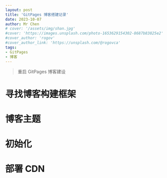 ```yaml
---
layout: post
title: 'GitPages 博客搭建记录'
date: 2023-10-07
author: Mr Chen
# cover: '/assets/img/shan.jpg'
#cover: 'https://images.unsplash.com/photo-1653629154302-8687b83825e2'
#cover_author: 'rogov'
#cover_author_link: 'https://unsplash.com/@rogovca'
tags: 
- GitPages
- 博客
---
```


> 重启 GitPages 博客建设

# 寻找博客构建框架


# 博客主题


# 初始化


# 部署 CDN

